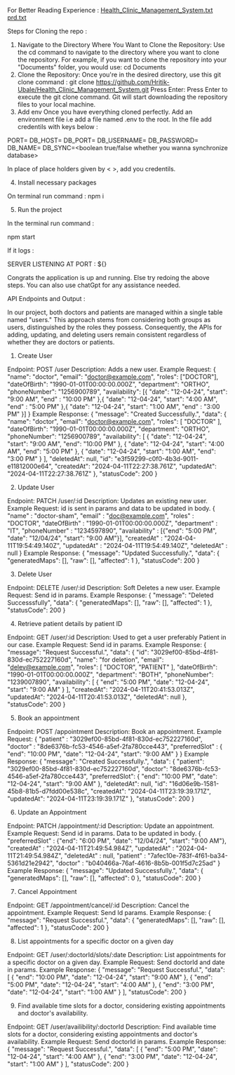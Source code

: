 For Better Reading Experience : [Health_Clinic_Management_System.txt](https://github.com/Hritik-Ubale/Health_Clinic_Management_System/files/14956956/Health_Clinic_Management_System.txt)
[prd.txt](https://github.com/Hritik-Ubale/Health_Clinic_Management_System/files/14956955/prd.txt)


Steps for Cloning the repo :

1. Navigate to the Directory Where You Want to Clone the Repository:
Use the cd command to navigate to the directory where you want to clone the repository. For example, if you want to clone the repository into your "Documents" folder, you would use:
cd Documents
2. Clone the Repository:
Once you're in the desired directory, use this git clone command :
git clone https://github.com/Hritik-Ubale/Health_Clinic_Management_System.git
Press Enter:
Press Enter to execute the git clone command. Git will start downloading the repository files to your local machine.
3. Add env
Once you have everything cloned perfectly. Add an environment file i.e add a file named .env to the root. In the file add credentils with keys below : 

PORT=<port-to-run-app>
DB_HOST=<db-host>
DB_PORT=<db-port>
DB_USERNAME=<db-username>
DB_PASSWORD=<db-password>
DB_NAME=<db-name>
DB_SYNC=<boolean true/false whether you wanna synchronize database>

In place of place holders given by < >, add you credentils.

4. Install necessary packages

On terminal run command : 
npm i

5. Run the project 

In the terminal run command :

npm start

If it logs :

SERVER LISTENING AT PORT : ${<your-PORT>}

Congrats the application is up and running. Else try redoing the above steps. You can also use chatGpt for any assistance needed.


API Endpoints and Output :

In our project, both doctors and patients are managed within a single table named "users." This approach stems from considering both groups as users, distinguished by the roles they possess. Consequently, the APIs for adding, updating, and deleting users remain consistent regardless of whether they are doctors or patients.

1. Create User

Endpoint:	POST  /user
Description: Adds a new user.
Example Request:
{
    "name": "doctor",
    "email": "doctor@example.com",
    "roles": ["DOCTOR"],
    "dateOfBirth": "1990-01-01T00:00:00.000Z",
    "department": "ORTHO",
    "phoneNumber": "1256900789",
    "availability": [{ "date": "12-04-24", "start": "9:00 AM", "end" : "10:00 PM" },{ "date": "12-04-24", "start": "4:00 AM", "end" : "5:00 PM" },{ "date": "12-04-24", "start": "1:00 AM", "end" : "3:00 PM" }]
}
Example Response:
{
    "message": "Created Successfully.",
    "data": {
        "name": "doctor",
        "email": "doctor@example.com",
        "roles": [
            "DOCTOR"
        ],
        "dateOfBirth": "1990-01-01T00:00:00.000Z",
        "department": "ORTHO",
        "phoneNumber": "1256900789",
        "availability": [
            {
                "date": "12-04-24",
                "start": "9:00 AM",
                "end": "10:00 PM"
            },
            {
                "date": "12-04-24",
                "start": "4:00 AM",
                "end": "5:00 PM"
            },
            {
                "date": "12-04-24",
                "start": "1:00 AM",
                "end": "3:00 PM"
            }
        ],
        "deletedAt": null,
        "id": "e3f59299-c0f0-4b3d-9011-e11812000e64",
        "createdAt": "2024-04-11T22:27:38.761Z",
        "updatedAt": "2024-04-11T22:27:38.761Z"
    },
    "statusCode": 200
}

2. Update User
 
Endpoint:	PATCH   /user/:id
Description: Updates an existing new user. 
Example Request:
id is sent in params and data to be updated in body. 
{
		"name" : "doctor-sham",
		"email" : "doc@example.com",
		"roles" : "DOCTOR",
		"dateOfBirth" : "1990-01-01T00:00:00.000Z",
		"department" : "IT",
		"phoneNumber" : "1234597890",
		"availability" : [{"end": "5:00 PM", "date": "12\/04\/24", "start": "9:00 AM"}],
		"createdAt" : "2024-04-11T19:54:49.140Z",
		"updatedAt" : "2024-04-11T19:54:49.140Z",
		"deletedAt" : null
}
Example Response:
{
    "message": "Updated Successfully.",
    "data": {
        "generatedMaps": [],
        "raw": [],
        "affected": 1
    },
    "statusCode": 200
}

3. Delete User

Endpoint:	DELETE  /user/:id
Description:  Soft Deletes a new user.
Example Request:
Send id in params.
Example Response:
{
    "message": "Deleted Successsfully",
    "data": {
        "generatedMaps": [],
        "raw": [],
        "affected": 1
    },
    "statusCode": 200
}

4.  Retrieve patient details by patient ID

Endpoint:	GET  /user/:id
Description: Used to get a user preferably Patient in our case.
Example Request:
Send id in params.
Example Response:
{
    "message": "Request Successful.",
    "data": {
        "id": "3029ef00-85bd-4f81-830d-ec752227160d",
        "name": "for deletion",
        "email": "delev@example.com",
        "roles": [
            "DOCTOR",
            "PATIENT"
        ],
        "dateOfBirth": "1990-01-01T00:00:00.000Z",
        "department": "BOTH",
        "phoneNumber": "1239007890",
        "availability": [
            {
                "end": "5:00 PM",
                "date": "12-04-24",
                "start": "9:00 AM"
            }
        ],
        "createdAt": "2024-04-11T20:41:53.013Z",
        "updatedAt": "2024-04-11T20:41:53.013Z",
        "deletedAt": null
    },
    "statusCode": 200
}


5.  Book an appointment

Endpoint:	POST  /appointment
Description: Book an appointment.
Example Request:
{
    "patient" : "3029ef00-85bd-4f81-830d-ec752227160d",
    "doctor" : "8de6376b-fc53-4546-a5ef-2fa780cce443",
    "preferredSlot" : { "end": "10:00 PM", "date": "12-04-24", "start": "9:00 AM" }
}
Example Response:
{
    "message": "Created Successfully.",
    "data": {
        "patient": "3029ef00-85bd-4f81-830d-ec752227160d",
        "doctor": "8de6376b-fc53-4546-a5ef-2fa780cce443",
        "preferredSlot": {
            "end": "10:00 PM",
            "date": "12-04-24",
            "start": "9:00 AM"
        },
        "deletedAt": null,
        "id": "16d06e9b-1581-45b8-81b5-d7fdd00e538c",
        "createdAt": "2024-04-11T23:19:39.171Z",
        "updatedAt": "2024-04-11T23:19:39.171Z"
    },
    "statusCode": 200
}

6. Update an Appointment

Endpoint:	PATCH  /appointment/:id
Description: Update an appointment.
Example Request:
Send id in params. Data to be updated in body.
{		"preferredSlot" : {"end": "6:00 PM", "date": "12/04/24", "start": "9:00 AM"},
		"createdAt" : "2024-04-11T21:49:54.984Z",
		"updatedAt" : "2024-04-11T21:49:54.984Z",
		"deletedAt" : null,
		"patient" : "7afec10e-783f-4f61-ba34-5361d21e2942",
		"doctor" : "b040466a-76af-4616-8b5b-001f5d7c25ad"
}
Example Response:
{
    "message": "Updated Successfully.",
    "data": {
        "generatedMaps": [],
        "raw": [],
        "affected": 0
    },
    "statusCode": 200
}

7. Cancel Appointment

Endpoint:	GET   /appointment/cancel/:id
Description: Cancel the appointment.
Example Request:
Send Id params.
Example Response:
{
    "message": "Request Successful.",
    "data": {
        "generatedMaps": [],
        "raw": [],
        "affected": 1
    },
    "statusCode": 200
}

8. List appointments for a specific doctor on a given day

Endpoint:	GET   /user/:doctorId/slots/:date
Description: List appointments for a specific doctor on a given day.
Example Request:
Send doctorId and date in params.
Example Response:
{
    "message": "Request Successful.",
    "data": [
        {
            "end": "10:00 PM",
            "date": "12-04-24",
            "start": "9:00 AM"
        },
        {
            "end": "5:00 PM",
            "date": "12-04-24",
            "start": "4:00 AM"
        },
        {
            "end": "3:00 PM",
            "date": "12-04-24",
            "start": "1:00 AM"
        }
    ],
    "statusCode": 200
}


9. Find available time slots for a doctor, considering existing appointments and doctor's availability.

Endpoint:	GET    /user/availibility/:doctorId
Description:  Find available time slots for a doctor, considering existing appointments and doctor's availability.
Example Request:
Send doctorId in params.
Example Response:
{
    "message": "Request Successful.",
    "data": [
        {
            "end": "5:00 PM",
            "date": "12-04-24",
            "start": "4:00 AM"
        },
        {
            "end": "3:00 PM",
            "date": "12-04-24",
            "start": "1:00 AM"
        }
    ],
    "statusCode": 200
}
